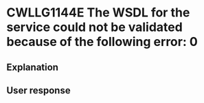# CWLLG1144E The WSDL for the service could not be validated because of the following error: 0

## Explanation

## User response